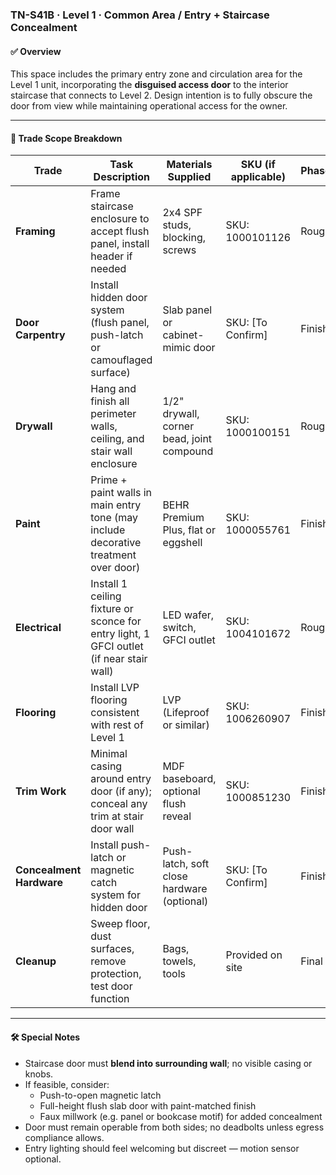 ### TN-S41B · Level 1 · Common Area / Entry + Staircase Concealment

#### ✅ Overview
This space includes the primary entry zone and circulation area for the Level 1 unit, incorporating the **disguised access door** to the interior staircase that connects to Level 2. Design intention is to fully obscure the door from view while maintaining operational access for the owner.

---

#### 📐 Trade Scope Breakdown

| Trade            | Task Description                                                                      | Materials Supplied                              | SKU (if applicable)     | Phase     |
|------------------|-----------------------------------------------------------------------------------------|--------------------------------------------------|--------------------------|-----------|
| **Framing**      | Frame staircase enclosure to accept flush panel, install header if needed              | 2x4 SPF studs, blocking, screws                 | SKU: 1000101126          | Rough     |
| **Door Carpentry**| Install hidden door system (flush panel, push-latch or camouflaged surface)           | Slab panel or cabinet-mimic door                | SKU: [To Confirm]         | Finish    |
| **Drywall**      | Hang and finish all perimeter walls, ceiling, and stair wall enclosure                 | 1/2" drywall, corner bead, joint compound       | SKU: 1000100151           | Rough     |
| **Paint**        | Prime + paint walls in main entry tone (may include decorative treatment over door)    | BEHR Premium Plus, flat or eggshell             | SKU: 1000055761           | Finish    |
| **Electrical**   | Install 1 ceiling fixture or sconce for entry light, 1 GFCI outlet (if near stair wall) | LED wafer, switch, GFCI outlet                  | SKU: 1004101672           | Rough     |
| **Flooring**     | Install LVP flooring consistent with rest of Level 1                                    | LVP (Lifeproof or similar)                     | SKU: 1006260907           | Finish    |
| **Trim Work**    | Minimal casing around entry door (if any); conceal any trim at stair door wall         | MDF baseboard, optional flush reveal            | SKU: 1000851230           | Finish    |
| **Concealment Hardware** | Install push-latch or magnetic catch system for hidden door                    | Push-latch, soft close hardware (optional)      | SKU: [To Confirm]         | Finish    |
| **Cleanup**      | Sweep floor, dust surfaces, remove protection, test door function                      | Bags, towels, tools                             | Provided on site          | Final     |

---

#### 🛠 Special Notes
- Staircase door must **blend into surrounding wall**; no visible casing or knobs.
- If feasible, consider:
  - Push-to-open magnetic latch
  - Full-height flush slab door with paint-matched finish
  - Faux millwork (e.g. panel or bookcase motif) for added concealment
- Door must remain operable from both sides; no deadbolts unless egress compliance allows.
- Entry lighting should feel welcoming but discreet — motion sensor optional.
